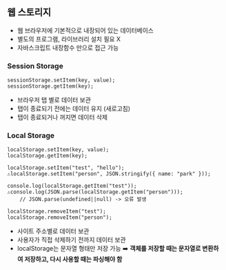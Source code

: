 ## 웹 스토리지

- 웹 브라우저에 기본적으로 내장되어 있는 데이터베이스
- 별도의 프로그램, 라이브러리 설치 필요 X
- 자바스크립트 내장함수 만으로 접근 가능

### Session Storage

```
sessionStorage.setItem(key, value);
sessionStorage.getItem(key);
```

- 브라우저 탭 별로 데이터 보관
- 탭이 종료되기 전에는 데이터 유지 (새로고침)
- 탭이 종료되거나 꺼지면 데이터 삭제

### Local Storage

```
localStorage.setItem(key, value);
localStorage.getItem(key);

localStorage.setItem("test", "hello");
⚠️localStorage.setItem("person", JSON.stringify({ name: "park" }));

console.log(localStorage.getItem("test"));
⚠️console.log(JSON.parse(localStorage.getItem("person")));
    // JSON.parse(undefined||null) -> 오류 발생
    
localStorage.removeItem("test");
localStorage.removeItem("person");
```

- 사이트 주소별로 데이터 보관
- 사용자가 직접 삭제하기 전까지 데이터 보관
- localStorage는 문자열 형태만 저장 가능 ➡️ **객체를 저장할 때는 문자열로 변환하여 저장하고, 다시 사용할 때는 파싱해야 함**
